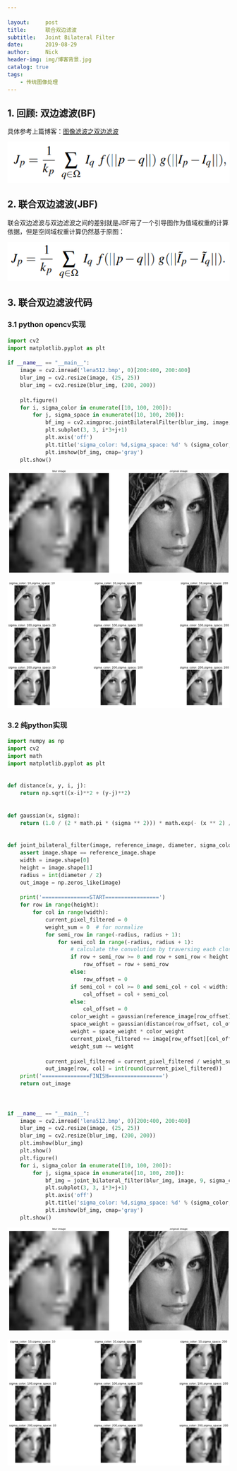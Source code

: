 ```yaml
---

layout:     post
title:      联合双边滤波
subtitle:   Joint Bilateral Filter
date:       2019-08-29
author:     Nick
header-img: img/博客背景.jpg
catalog: true
tags:
    - 传统图像处理
---
```


## 1. 回顾: 双边滤波(BF)

具体参考上篇博客：[图像滤波之双边滤波]([https://niecongchong.github.io/2019/08/06/%E5%8F%8C%E8%BE%B9%E6%BB%A4%E6%B3%A2/](https://niecongchong.github.io/2019/08/06/双边滤波/))

![img](/img/2019-08-29-1.png)

## 2. 联合双边滤波(JBF)

联合双边滤波与双边滤波之间的差别就是JBF用了一个引导图作为值域权重的计算依据，但是空间域权重计算仍然基于原图：

![2019-08-29-2](/img/2019-08-29-2.png)



## 3. 联合双边滤波代码

### 3.1 python  opencv实现

```python
import cv2
import matplotlib.pyplot as plt

if __name__ == "__main__":
    image = cv2.imread('lena512.bmp', 0)[200:400, 200:400]
    blur_img = cv2.resize(image, (25, 25))
    blur_img = cv2.resize(blur_img, (200, 200))

    plt.figure()
    for i, sigma_color in enumerate([10, 100, 200]):
        for j, sigma_space in enumerate([10, 100, 200]):
            bf_img = cv2.ximgproc.jointBilateralFilter(blur_img, image, 9, sigma_color, sigma_space)
            plt.subplot(3, 3, i*3+j+1)
            plt.axis('off')
            plt.title('sigma_color: %d,sigma_space: %d' % (sigma_color, sigma_space))
            plt.imshow(bf_img, cmap='gray')
    plt.show()
```

![2019-08-29-2](/img/2019-08-29-5.png)

![2019-08-29-2](/img/2019-08-29-3.png)

### 3.2 纯python实现

```python
import numpy as np
import cv2
import math
import matplotlib.pyplot as plt


def distance(x, y, i, j):
    return np.sqrt((x-i)**2 + (y-j)**2)


def gaussian(x, sigma):
    return (1.0 / (2 * math.pi * (sigma ** 2))) * math.exp(- (x ** 2) / (2 * sigma ** 2))


def joint_bilateral_filter(image, reference_image, diameter, sigma_color, sigma_space):
    assert image.shape == reference_image.shape
    width = image.shape[0]
    height = image.shape[1]
    radius = int(diameter / 2)
    out_image = np.zeros_like(image)

    print('===============START=================')
    for row in range(height):
        for col in range(width):
            current_pixel_filtered = 0
            weight_sum = 0  # for normalize
            for semi_row in range(-radius, radius + 1):
                for semi_col in range(-radius, radius + 1):
                    # calculate the convolution by traversing each close pixel within radius
                    if row + semi_row >= 0 and row + semi_row < height:
                        row_offset = row + semi_row
                    else:
                        row_offset = 0
                    if semi_col + col >= 0 and semi_col + col < width:
                        col_offset = col + semi_col
                    else:
                        col_offset = 0
                    color_weight = gaussian(reference_image[row_offset][col_offset] - reference_image[row][col], sigma_color)
                    space_weight = gaussian(distance(row_offset, col_offset, row, col), sigma_space)
                    weight = space_weight * color_weight
                    current_pixel_filtered += image[row_offset][col_offset] * weight
                    weight_sum += weight

            current_pixel_filtered = current_pixel_filtered / weight_sum
            out_image[row, col] = int(round(current_pixel_filtered))
    print('===============FINISH=================')
    return out_image



if __name__ == "__main__":
    image = cv2.imread('lena512.bmp', 0)[200:400, 200:400]
    blur_img = cv2.resize(image, (25, 25))
    blur_img = cv2.resize(blur_img, (200, 200))
    plt.imshow(blur_img)
    plt.show()
    plt.figure()
    for i, sigma_color in enumerate([10, 100, 200]):
        for j, sigma_space in enumerate([10, 100, 200]):
            bf_img = joint_bilateral_filter(blur_img, image, 9, sigma_color, sigma_space)
            plt.subplot(3, 3, i*3+j+1)
            plt.axis('off')
            plt.title('sigma_color: %d,sigma_space: %d' % (sigma_color, sigma_space))
            plt.imshow(bf_img, cmap='gray')
    plt.show()
```

![2019-08-29-2](/img/2019-08-29-5.png)

![2019-08-29-2](/img/2019-08-29-4.png)




